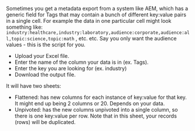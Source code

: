 Sometimes you get a metadata export from a system like AEM, which has a generic field for Tags that may contain a bunch of different key:value pairs in a single cell. For example the data in one particular cell might look something like: `industry:healthcare,industry:laboratory,audience:corporate,audience:all,topic:science,topic:math` , etc. etc. Say you only want the audience values - this is the script for you.

- Upload your Excel file. 
- Enter the name of the column your data is in (ex. Tags). 
- Enter the key you are looking for (ex. industry)
- Download the output file.
  
It will have two sheets: 
- Flattened: has new columns for each instance of key:value for that key. It might end up being 2 columns or 20. Depends on your data. 
- Unpivoted: has the new columns unpivoted into a single column, so there is one key:value per row. Note that in this sheet, your records (rows) will be duplicated.
